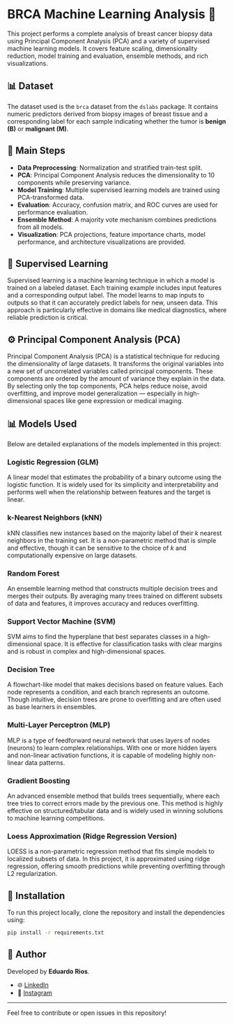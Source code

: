 # BRCA Machine Learning Analysis 🧬

This project performs a complete analysis of breast cancer biopsy data using Principal Component Analysis (PCA) and a variety of supervised machine learning models. It covers feature scaling, dimensionality reduction, model training and evaluation, ensemble methods, and rich visualizations.

## 📊 Dataset

The dataset used is the `brca` dataset from the `dslabs` package. It contains numeric predictors derived from biopsy images of breast tissue and a corresponding label for each sample indicating whether the tumor is **benign (B)** or **malignant (M)**.

## 🧳 Main Steps

* **Data Preprocessing**: Normalization and stratified train-test split.
* **PCA**: Principal Component Analysis reduces the dimensionality to 10 components while preserving variance.
* **Model Training**: Multiple supervised learning models are trained using PCA-transformed data.
* **Evaluation**: Accuracy, confusion matrix, and ROC curves are used for performance evaluation.
* **Ensemble Method**: A majority vote mechanism combines predictions from all models.
* **Visualization**: PCA projections, feature importance charts, model performance, and architecture visualizations are provided.

## 🎯 Supervised Learning

Supervised learning is a machine learning technique in which a model is trained on a labeled dataset. Each training example includes input features and a corresponding output label. The model learns to map inputs to outputs so that it can accurately predict labels for new, unseen data. This approach is particularly effective in domains like medical diagnostics, where reliable prediction is critical.

## ⚙️ Principal Component Analysis (PCA)

Principal Component Analysis (PCA) is a statistical technique for reducing the dimensionality of large datasets. It transforms the original variables into a new set of uncorrelated variables called principal components. These components are ordered by the amount of variance they explain in the data. By selecting only the top components, PCA helps reduce noise, avoid overfitting, and improve model generalization — especially in high-dimensional spaces like gene expression or medical imaging.

## 📊 Models Used

Below are detailed explanations of the models implemented in this project:

### Logistic Regression (GLM)

A linear model that estimates the probability of a binary outcome using the logistic function. It is widely used for its simplicity and interpretability and performs well when the relationship between features and the target is linear.

### k-Nearest Neighbors (kNN)

kNN classifies new instances based on the majority label of their *k* nearest neighbors in the training set. It is a non-parametric method that is simple and effective, though it can be sensitive to the choice of *k* and computationally expensive on large datasets.

### Random Forest

An ensemble learning method that constructs multiple decision trees and merges their outputs. By averaging many trees trained on different subsets of data and features, it improves accuracy and reduces overfitting.

### Support Vector Machine (SVM)

SVM aims to find the hyperplane that best separates classes in a high-dimensional space. It is effective for classification tasks with clear margins and is robust in complex and high-dimensional spaces.

### Decision Tree

A flowchart-like model that makes decisions based on feature values. Each node represents a condition, and each branch represents an outcome. Though intuitive, decision trees are prone to overfitting and are often used as base learners in ensembles.

### Multi-Layer Perceptron (MLP)

MLP is a type of feedforward neural network that uses layers of nodes (neurons) to learn complex relationships. With one or more hidden layers and non-linear activation functions, it is capable of modeling highly non-linear data patterns.

### Gradient Boosting

An advanced ensemble method that builds trees sequentially, where each tree tries to correct errors made by the previous one. This method is highly effective on structured/tabular data and is widely used in winning solutions to machine learning competitions.

### Loess Approximation (Ridge Regression Version)

LOESS is a non-parametric regression method that fits simple models to localized subsets of data. In this project, it is approximated using ridge regression, offering smooth predictions while preventing overfitting through L2 regularization.

## 🛃 Installation

To run this project locally, clone the repository and install the dependencies using:

```bash
pip install -r requirements.txt
```

## 📅 Author

Developed by **Eduardo Rios**.

* 🌐 [LinkedIn](https://www.linkedin.com/in/eduardoribeirodata)
* 📸 [Instagram](https://www.instagram.com/eduardo.ribeiro.ai)

---

Feel free to contribute or open issues in this repository!

